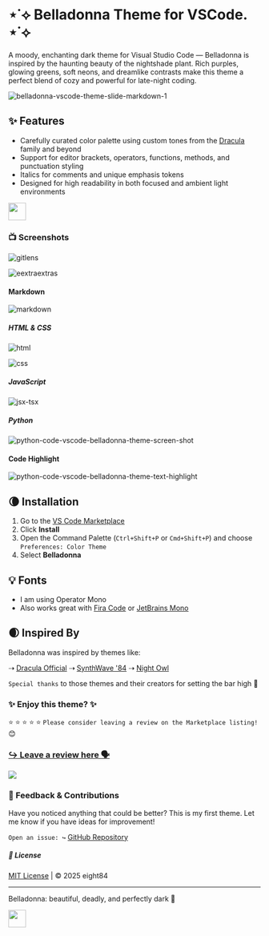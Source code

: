 # ⋆˙⟡ Belladonna Theme for VSCode. ⋆˙⟡

A moody, enchanting dark theme for Visual Studio Code — Belladonna is inspired by the haunting beauty of the nightshade plant. Rich purples, glowing greens, soft neons, and dreamlike contrasts make this theme a perfect blend of cozy and powerful for late-night coding.

![belladonna-vscode-theme-slide-markdown-1](https://github.com/user-attachments/assets/feec3a59-4efb-4e30-a68e-8ca460eefda7)

## ✨ Features

- Carefully curated color palette using custom tones from the [Dracula](https://draculatheme.com/) family and beyond
- Support for editor brackets, operators, functions, methods, and punctuation styling
- Italics for comments and unique emphasis tokens
- Designed for high readability in both focused and ambient light environments

<a href="https://www.buymeacoffee.com/eight84"><img src="https://cdn.buymeacoffee.com/buttons/v2/arial-orange.png" height="35px"></a>

### 📺 Screenshots

![gitlens](https://github.com/user-attachments/assets/debb62ff-5783-4a67-97b6-b4d6b61ad8c6)

![eextraextras](https://github.com/user-attachments/assets/ccf38f0e-2e22-4750-90fe-0ee6e87777e1)

#### Markdown

![markdown](https://github.com/user-attachments/assets/451c9a44-9f25-4283-b84d-4dd969d0f12e)

##### HTML & CSS

![html](https://github.com/user-attachments/assets/a873b48d-ad98-4cba-9db2-c6215363b188)

![css](https://github.com/user-attachments/assets/53befa11-db96-46d8-96aa-b567bf532115)

##### JavaScript

![jsx-tsx](https://github.com/user-attachments/assets/e123cc98-2c47-4860-9f92-5818cba9a459)

##### Python

![python-code-vscode-belladonna-theme-screen-shot](https://github.com/user-attachments/assets/1e83fc00-0289-4c2d-8038-33feb56d9745)

#### Code Highlight

![python-code-vscode-belladonna-theme-text-highlight](https://github.com/user-attachments/assets/50a2c17b-ab6f-44d4-af25-6a45174f3170)

## 🌘 Installation

1. Go to the [VS Code Marketplace](https://marketplace.visualstudio.com/items?itemName=eight84.belladonna-theme)
2. Click **Install**
3. Open the Command Palette (`Ctrl+Shift+P` or `Cmd+Shift+P`) and choose `Preferences: Color Theme`
4. Select **Belladonna**

## 💡 Fonts

- I am using Operator Mono
- Also works great with [Fira Code](https://github.com/tonsky/FiraCode) or [JetBrains Mono](https://www.jetbrains.com/lp/mono/)

## 🌒 Inspired By

Belladonna was inspired by themes like:

⇢ [Dracula Official](https://draculatheme.com/)
⇢ [SynthWave '84](https://marketplace.visualstudio.com/items?itemName=RobbOwen.synthwave-vscode)
⇢ [Night Owl](https://marketplace.visualstudio.com/items?itemName=sdras.night-owl)

`Special thanks` to those themes and their creators for setting the bar high 🚀

### ✨ Enjoy this theme? ✨



⭐ ⭐ ⭐ ⭐ ⭐
`Please consider leaving a review on the Marketplace listing!`
😊


### [↪ Leave a review here 🗣](https://marketplace.visualstudio.com/items?itemName=eight84.belladonna-theme)

<img src="https://github.com/hussainweb/hussainweb/raw/main/icons/vscode.png" style="max-width: 100%;">

### 🙌 Feedback & Contributions

Have you noticed anything that could be better? This is my first theme. Let me know if you have ideas for improvement!

`Open an issue: ↪` [GitHub Repository](https://github.com/eight84/belladonna-theme)
</br>

##### 📄 License

[MIT License](LICENSE) | © 2025 eight84

---

Belladonna: beautiful, deadly, and perfectly dark 🌿

<a href="https://www.buymeacoffee.com/eight84"><img src="https://cdn.buymeacoffee.com/buttons/v2/arial-orange.png" height="35px"></a>
